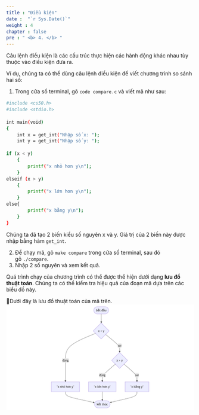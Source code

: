 ```yaml
---
title : "Điều kiện"
date :  "`r Sys.Date()`" 
weight : 4 
chapter : false
pre : " <b> 4. </b> "
---
```

Câu lệnh điều kiện là các cấu trúc thực hiện các hành động khác nhau tùy thuộc vào điều kiện đưa ra.


Ví dụ, chúng ta có thể dùng câu lệnh điều kiện để viết chương trình so sánh hai số:
1. Trong cửa sổ terminal, gõ `code compare.c` và viết mã như sau:
```bash
#include <cs50.h>
#include <stdio.h>

int main(void)
{
    int x = get_int("Nhập số x: ");
    int y = get_int("Nhập số y: ");

if (x < y)
    {
        printf("x nhỏ hơn y\n");
    }
elseif (x > y)
    {
        printf("x lớn hơn y\n");
    }
else{
        printf("x bằng y\n");
    }
}
```
Chúng ta đã tạo 2 biến kiểu số nguyên x và y. Giá trị của 2 biến này được nhập bằng hàm `get_int`.

2. Để chạy mã, gõ `make compare` trong cửa sổ terminal, sau đó gõ `./compare`.
3. Nhập 2 số nguyên và xem kết quả.

Quá trình chạy của chương trình có thể được thể hiện dưới dạng **lưu đồ thuật toán**. Chúng ta có thể kiểm tra hiệu quả của đoạn mã dựa trên các biểu đồ này.

Dưới đây là lưu đồ thuật toán của mã trên.
![flowchart](https://github.com/baobaoupcloud/cs/blob/main/static/images/4.conditionals/2conditionals.png?raw=true)

